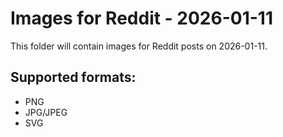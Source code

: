 # Images for Reddit - 2026-01-11

This folder will contain images for Reddit posts on 2026-01-11.

## Supported formats:
- PNG
- JPG/JPEG
- SVG
